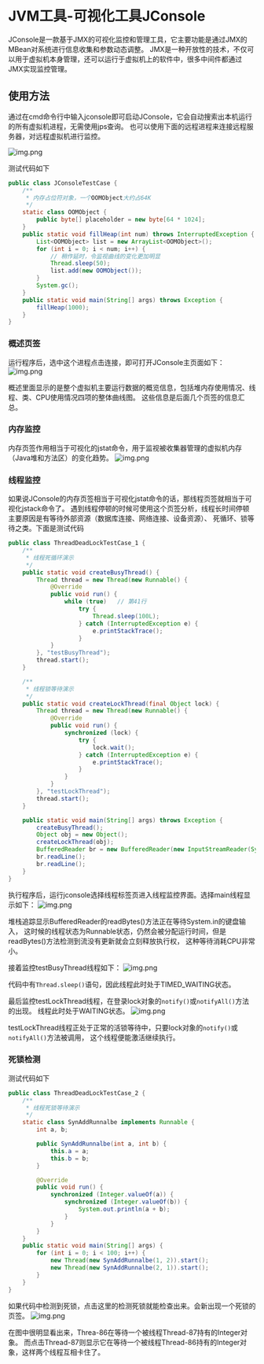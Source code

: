 # JVM工具-可视化工具JConsole
JConsole是一款基于JMX的可视化监控和管理工具，它主要功能是通过JMX的MBean对系统进行信息收集和参数动态调整。
JMX是一种开放性的技术，不仅可以用于虚拟机本身管理，还可以运行于虚拟机上的软件中，很多中间件都通过JMX实现监控管理。

## 使用方法
通过在cmd命令行中输入jconsole即可启动JConsole，它会自动搜索出本机运行的所有虚拟机进程，无需使用jps查询。
也可以使用下面的远程进程来连接远程服务器，对远程虚拟机进行监控。

![img.png](images/img-2021100506.png)

测试代码如下
``` java
public class JConsoleTestCase {
    /**
     * 内存占位符对象，一个OOMObject大约占64K
     */
    static class OOMObject {
        public byte[] placeholder = new byte[64 * 1024];
    }
    public static void fillHeap(int num) throws InterruptedException {
        List<OOMObject> list = new ArrayList<OOMObject>();
        for (int i = 0; i < num; i++) {
            // 稍作延时，令监视曲线的变化更加明显
            Thread.sleep(50);
            list.add(new OOMObject());
        }
        System.gc();
    }
    public static void main(String[] args) throws Exception {
        fillHeap(1000);
    }
}
```

### 概述页签
运行程序后，选中这个进程点击连接，即可打开JConsole主页面如下：
![img.png](images/img-2021100507.png)

概述里面显示的是整个虚拟机主要运行数据的概览信息，包括堆内存使用情况、线程、类、CPU使用情况四项的整体曲线图。
这些信息是后面几个页签的信息汇总。

### 内存监控
内存页签作用相当于可视化的jstat命令，用于监视被收集器管理的虚拟机内存（Java堆和方法区）的变化趋势。
![img.png](images/img-2021100508.png)

### 线程监控
如果说JConsole的内存页签相当于可视化jstat命令的话，那线程页签就相当于可视化jstack命令了。
遇到线程停顿的时候可使用这个页签分析，线程长时间停顿主要原因是有等待外部资源（数据库连接、网络连接、设备资源）、
死循环、锁等待之类。下面是测试代码
``` java
public class ThreadDeadLockTestCase_1 {
    /**
     * 线程死循环演示
     */
    public static void createBusyThread() {
        Thread thread = new Thread(new Runnable() {
            @Override
            public void run() {
                while (true)   // 第41行
                    try {
                        Thread.sleep(100L);
                    } catch (InterruptedException e) {
                        e.printStackTrace();
                    }
            }
        }, "testBusyThread");
        thread.start();
    }

    /**
     * 线程锁等待演示
     */
    public static void createLockThread(final Object lock) {
        Thread thread = new Thread(new Runnable() {
            @Override
            public void run() {
                synchronized (lock) {
                    try {
                        lock.wait();
                    } catch (InterruptedException e) {
                        e.printStackTrace();
                    }
                }
            }
        }, "testLockThread");
        thread.start();
    }

    public static void main(String[] args) throws Exception {
        createBusyThread();
        Object obj = new Object();
        createLockThread(obj);
        BufferedReader br = new BufferedReader(new InputStreamReader(System.in));
        br.readLine();
        br.readLine();
    }
}
```
执行程序后，运行jconsole选择线程标签页进入线程监控界面。选择main线程显示如下：
![img.png](images/img-2021100509.png)

堆栈追踪显示BufferedReader的readBytes()方法正在等待System.in的键盘输入，
这时候的线程状态为Runnable状态，仍然会被分配运行时间，但是readBytes()方法检测到流没有更新就会立刻释放执行权，
这种等待消耗CPU非常小。

接着监控testBusyThread线程如下：
![img.png](images/img-2021100510.png)

代码中有`Thread.sleep()`语句，因此线程此时处于TIMED_WAITING状态。

最后监控testLockThread线程，在登录lock对象的`notify()`或`notifyAll()`方法的出现。
线程此时处于WAITING状态。
![img.png](images/img-2021100511.png)

testLockThread线程正处于正常的活锁等待中，只要lock对象的`notify()`或`notifyAll()`方法被调用，
这个线程便能激活继续执行。

### 死锁检测
测试代码如下
``` java
public class ThreadDeadLockTestCase_2 {
    /**
     * 线程死锁等待演示
     */
    static class SynAddRunnalbe implements Runnable {
        int a, b;

        public SynAddRunnalbe(int a, int b) {
            this.a = a;
            this.b = b;
        }

        @Override
        public void run() {
            synchronized (Integer.valueOf(a)) {
                synchronized (Integer.valueOf(b)) {
                    System.out.println(a + b);
                }
            }
        }
    }
    public static void main(String[] args) {
        for (int i = 0; i < 100; i++) {
            new Thread(new SynAddRunnalbe(1, 2)).start();
            new Thread(new SynAddRunnalbe(2, 1)).start();
        }
    }
}
```
如果代码中检测到死锁，点击这里的检测死锁就能检查出来。会新出现一个死锁的页签。
![img.png](images/img-2021100512.png)

在图中很明显看出来，Threa-86在等待一个被线程Thread-87持有的Integer对象。
而点击Thread-87则显示它在等待一个被线程Thread-86持有的Integer对象，这样两个线程互相卡住了。

